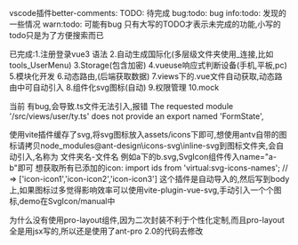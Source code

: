 vscode插件better-comments:
TODO: 待完成
bug:todo: bug
info:todo: 发现的一些情况
warn:todo: 可能有bug
只有大写的TODO才表示未完成的功能,小写的todo只是为了方便搜索而已

已完成:1.注册登录vue3 语法
2.自动生成国际化(多层级文件夹使用_连接,比如tools_UserMenu)
3.Storage(包含加密)
4.vueuse响应式判断设备(手机,平板,pc)
5.模块化开发
6.动态路由,(后端获取数据)
7.views下的.vue文件自动获取,动态路由中可自动引入
8.组件化svg图标(自动)
9.权限管理
10.mock

当前 <script setup lang="ts"></script>有bug,会导致.ts文件无法引入,报错 The requested module '/src/views/user/ty.ts' does not provide an export named 'FormState',


使用vite插件缓存了svg,将svg图标放入assets/icons下即可,想使用antv自带的图标请拷贝node_modules\@ant-design\icons-svg\inline-svg到图标文件夹,会自动引入,名称为 文件夹名-文件名 例如a下的b.svg,SvgIcon组件传入name="a-b"即可
想获取所有已添加的icon:
import ids from 'virtual:svg-icons-names';
// => ['icon-icon1','icon-icon2','icon-icon3']
这个插件是自动导入的,然后写到body上,如果图标过多觉得影响效率可以使用vite-plugin-vue-svg,手动引入一个个图标,demo在SvgIcon/manual中


为什么没有使用pro-layout组件,因为二次封装不利于个性化定制,而且pro-layout全是用jsx写的,所以还是使用了ant-pro 2.0的代码去修改
